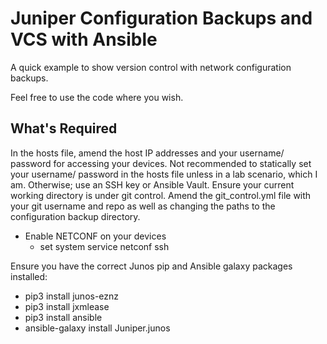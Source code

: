 # Juniper Configuration Backups and VCS with Ansible
A quick example to show version control with network configuration backups.

Feel free to use the code where you wish.

## What's Required
In the hosts file, amend the host IP addresses and your username/ password for accessing your devices.
Not recommended to statically set your username/ password in the hosts file unless in a lab scenario, which I am. Otherwise; use an SSH key or Ansible Vault.
Ensure your current working directory is under git control.
Amend the git_control.yml file with your git username and repo as well as changing the paths to the configuration backup directory.
- Enable NETCONF on your devices
    - set system service netconf ssh

Ensure you have the correct Junos pip and Ansible galaxy packages installed:
- pip3 install junos-eznz
- pip3 install jxmlease
- pip3 install ansible
- ansible-galaxy install Juniper.junos